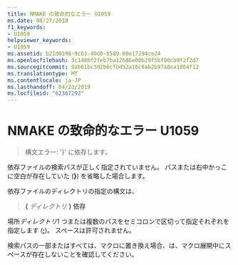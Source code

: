 ```yaml
---
title: NMAKE の致命的なエラー U1059
ms.date: 08/27/2018
f1_keywords:
- U1059
helpviewer_keywords:
- U1059
ms.assetid: b21d9198-9c63-40d0-b589-80e17294ce24
ms.openlocfilehash: 3c148bf2feb7ba12686e00b29f5bf90cb9f2f2d7
ms.sourcegitcommit: 0ab61bc3d2b6cfbd52a16c6ab2b97a8ea1864f12
ms.translationtype: MT
ms.contentlocale: ja-JP
ms.lasthandoff: 04/23/2019
ms.locfileid: "62367292"
---
```

# <a name="nmake-fatal-error-u1059"></a>NMAKE の致命的なエラー U1059

> 構文エラー: '}' に依存します。

依存ファイルの検索パスが正しく指定されていません。 パスまたは右中かっこに空白が存在していた (**}**) を省略した場合します。

依存ファイルのディレクトリの指定の構文は、

> **{** *ディレクトリ* **} 依存**

場所*ディレクトリ*1 つまたは複数のパスをセミコロンで区切って指定それぞれを指定します (**;**)。 スペースは許可されません。

検索パスの一部またはすべては、マクロに置き換え場合、は、マクロ展開中にスペースが存在しないことを確認してください。
